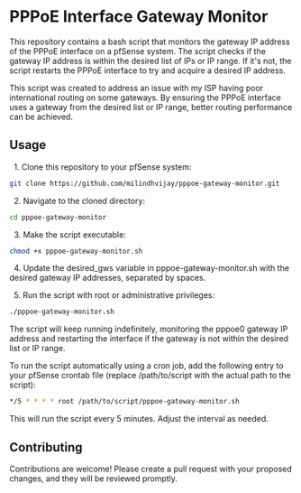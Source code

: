 # PPPoE Interface Gateway Monitor

This repository contains a bash script that monitors the gateway IP address of the PPPoE interface on a pfSense system. The script checks if the gateway IP address is within the desired list of IPs or IP range. If it's not, the script restarts the PPPoE interface to try and acquire a desired IP address.

This script was created to address an issue with my ISP having poor international routing on some gateways. By ensuring the PPPoE interface uses a gateway from the desired list or IP range, better routing performance can be achieved.


## Usage

&nbsp;&nbsp;1. Clone this repository to your pfSense system:

```bash
git clone https://github.com/milindhvijay/pppoe-gateway-monitor.git
```

&nbsp;&nbsp;2. Navigate to the cloned directory:

```bash
cd pppoe-gateway-monitor
```

&nbsp;&nbsp;3. Make the script executable:

```bash
chmod +x pppoe-gateway-monitor.sh
```

&nbsp;&nbsp;4. Update the desired_gws variable in pppoe-gateway-monitor.sh with the desired gateway IP addresses, separated by spaces.

&nbsp;&nbsp;5. Run the script with root or administrative privileges:

```bash
./pppoe-gateway-monitor.sh
```

The script will keep running indefinitely, monitoring the pppoe0 gateway IP address and restarting the interface if the gateway is not within the desired list or IP range.

To run the script automatically using a cron job, add the following entry to your pfSense crontab file (replace /path/to/script with the actual path to the script):

```bash
*/5 * * * * root /path/to/script/pppoe-gateway-monitor.sh
```

This will run the script every 5 minutes. Adjust the interval as needed.
## Contributing

Contributions are welcome! Please create a pull request with your proposed changes, and they will be reviewed promptly.


